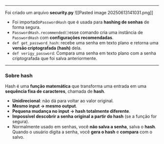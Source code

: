 
---

Foi criado um arquivo **security.py**
![[Pasted image 20250613141031.png]]
- Foi importado`PasswordHash` que é usada para **hashing de senhas** de forma segura.
- `PasswordHash.recommended()`esse comando cria uma instância de `PasswordHash` com **configurações recomendadas**.
- `def get_password_hash`: recebe uma senha em texto plano e retorna uma **versão criptografada (hash)** dela.
- `def verigy_password`: Compara uma senha em texto plano com a senha criptografada que foi salva anteriormente.

---
### **Sobre hash**
Hash é uma **função matemática** que transforma uma entrada em uma **sequência fixa de caracteres**, chamada de **hash**.

- **Unidirecional**: não dá para voltar ao valor original.
- **Mesmo input → mesmo output**.
- **Pequena mudança no input → hash totalmente diferente**.
- **Impossível descobrir a senha original a partir do hash** (se a função for segura).
- Normalmente usado em senhas, você **não salva a senha**, salva o **hash**. Quando o usuário digita a senha, você **gera o hash** e **compara** com o salvo.


